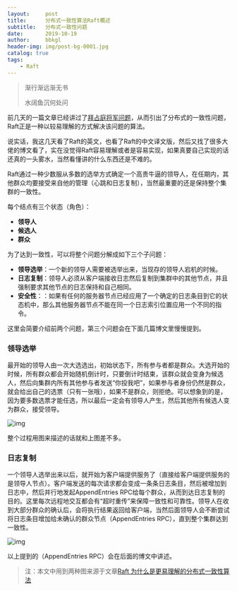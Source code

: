 ```yaml
---
layout:     post
title:      分布式一致性算法Raft概述
subtitle:   分布式一致性问题
date:       2019-10-19
author:     bbkgl
header-img: img/post-bg-0001.jpg
catalog: true
tags:
    - Raft
---
```


>渐行渐远渐无书
>
>水阔鱼沉何处问

前几天的一篇文章已经讲过了[拜占庭将军问题](<https://bbkgl.github.io/2019/10/15/%E6%8B%9C%E5%8D%A0%E5%BA%AD%E5%B0%86%E5%86%9B%E9%97%AE%E9%A2%98/>)，从而引出了分布式的一致性问题，Raft正是一种以较易理解的方式解决该问题的算法。

说实话，我这几天看了Raft的英文，也看了Raft的中文译文版，然后又找了很多大佬的博文看了，实在没觉得Raft容易理解或者是容易实现，如果真要自己实现的话还真的一头雾水，当然看懂讲的什么东西还是不难的。

Raft通过一种少数服从多数的选举方式确定一个高贵牛逼的领导人，在任期内，其他群众均要接受来自他的管理（心跳和日志复制），当然最重要的还是保持整个集群的一致性。

每个结点有三个状态（角色）：

- **领导人**
- **候选人**
- **群众**

为了达到一致性，可以将整个问题分解成如下三个子问题：

- **领导选举**：一个新的领导人需要被选举出来，当现存的领导人宕机的时候。
- **日志复制**：领导人必须从客户端接收日志然后复制到集群中的其他节点，并且强制要求其他节点的日志保持和自己相同。
- **安全性**：：如果有任何的服务器节点已经应用了一个确定的日志条目到它的状态机中，那么其他服务器节点不能在同一个日志索引位置应用一个不同的指令。

这里会简要介绍前两个问题，第三个问题会在下面几篇博文里慢慢提到。

### 领导选举

最开始的领导人由一次大选选出，初始状态下，所有参与者都是群众。大选开始的时候，所有群众都会开始随机倒计时，只要倒计时结束，该群众就会变身为候选人，然后向集群内所有其他参与者发送“你投我吧”，如果参与者身份仍然是群众，就会给出自己的选票（只有一张哦），如果不是群众，则拒绝。可以想象到的是，因为要多数选票才能任选，所以最后一定会有领导人产生，然后其他所有候选人变为群众，接受领导。

![img](https://ae01.alicdn.com/kf/H1d474be062ba44b0be6f1e5994457c1cD.jpg)

整个过程用图来描述的话就和上图差不多。

###  日志复制

一个领导人选举出来以后，就开始为客户端提供服务了（直接给客户端提供服务的是领导人节点）。客户端发送的每次请求都会变成一条条日志条目，然后被增加到日志中，然后并行地发起AppendEntries RPC给每个群众，从而到达日志复制的目的。这里每次远程地交互都会有“超时重传”来保障一致性和可靠性。领导人在收到大部分群众的确认后，会将执行结果返回给客户端，当然后面领导人会不断尝试将日志条目增加给未确认的群众节点（AppendEntries RPC），直到整个集群达到一致性。

![img](https://ae01.alicdn.com/kf/Ha69fe7e73a464686a33eef00f6e44763W.jpg)

以上提到的（AppendEntries RPC）会在后面的博文中讲述。

> 注：本文中用到两种图来源于文章[Raft 为什么是更易理解的分布式一致性算法](https://www.cnblogs.com/mindwind/p/5231986.html)

